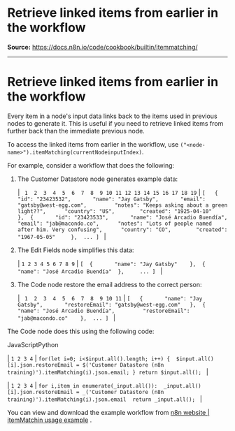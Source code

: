 # Retrieve linked items from earlier in the workflow

**Source:** https://docs.n8n.io/code/cookbook/builtin/itemmatching/

---

# Retrieve linked items from earlier in the workflow

Every item in a node's input data links back to the items used in previous nodes to generate it. This is useful if you need to retrieve linked items from further back than the immediate previous node.

To access the linked items from earlier in the workflow, use `("<node-name>").itemMatching(currentNodeinputIndex)`.

For example, consider a workflow that does the following:

1. The Customer Datastore node generates example data:

   | ```  1  2  3  4  5  6  7  8  9 10 11 12 13 14 15 16 17 18 19 ``` | ``` [ 	{ 		"id": "23423532", 		"name": "Jay Gatsby", 		"email": "gatsby@west-egg.com", 		"notes": "Keeps asking about a green light??", 		"country": "US", 		"created": "1925-04-10" 	}, 	{ 		"id": "23423533", 		"name": "José Arcadio Buendía", 		"email": "jab@macondo.co", 		"notes": "Lots of people named after him. Very confusing", 		"country": "CO", 		"created": "1967-05-05" 	}, 	... ]  ``` |
2. The Edit Fields node simplifies this data:

   | ``` 1 2 3 4 5 6 7 8 9 ``` | ``` [ 	{ 		"name": "Jay Gatsby" 	}, 	{ 		"name": "José Arcadio Buendía" 	},     ... ]  ``` |
3. The Code node restore the email address to the correct person:

   | ```  1  2  3  4  5  6  7  8  9 10 11 ``` | ``` [ 	{ 		"name": "Jay Gatsby", 		"restoreEmail": "gatsby@west-egg.com" 	}, 	{ 		"name": "José Arcadio Buendía", 		"restoreEmail": "jab@macondo.co" 	}, 	... ]  ``` |

The Code node does this using the following code:

JavaScriptPython

| ``` 1 2 3 4 ``` | ``` for(let i=0; i<$input.all().length; i++) { 	$input.all()[i].json.restoreEmail = $('Customer Datastore (n8n training)').itemMatching(i).json.email; } return $input.all();  ``` |

| ``` 1 2 3 4 ``` | ``` for i,item in enumerate(_input.all()): 	_input.all()[i].json.restoreEmail = _('Customer Datastore (n8n training)').itemMatching(i).json.email  return _input.all();  ``` |

You can view and download the example workflow from [n8n website | itemMatchin usage example](https://n8n.io/workflows/1966-itemmatching-usage-example/) .
